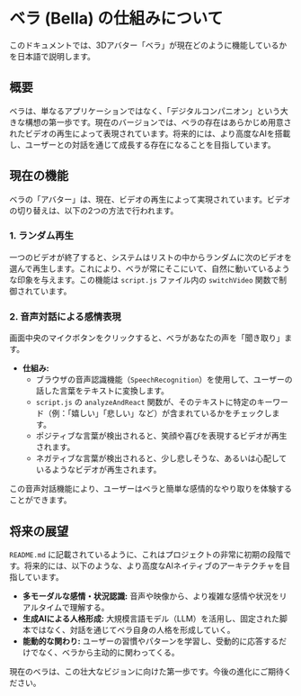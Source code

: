 # ベラ (Bella) の仕組みについて

このドキュメントでは、3Dアバター「ベラ」が現在どのように機能しているかを日本語で説明します。

## 概要

ベラは、単なるアプリケーションではなく、「デジタルコンパニオン」という大きな構想の第一歩です。現在のバージョンでは、ベラの存在はあらかじめ用意されたビデオの再生によって表現されています。将来的には、より高度なAIを搭載し、ユーザーとの対話を通じて成長する存在になることを目指しています。

## 現在の機能

ベラの「アバター」は、現在、ビデオの再生によって実現されています。ビデオの切り替えは、以下の2つの方法で行われます。

### 1. ランダム再生

一つのビデオが終了すると、システムはリストの中からランダムに次のビデオを選んで再生します。これにより、ベラが常にそこにいて、自然に動いているような印象を与えます。この機能は `script.js` ファイル内の `switchVideo` 関数で制御されています。

### 2. 音声対話による感情表現

画面中央のマイクボタンをクリックすると、ベラがあなたの声を「聞き取り」ます。

- **仕組み:**
  - ブラウザの音声認識機能（`SpeechRecognition`）を使用して、ユーザーの話した言葉をテキストに変換します。
  - `script.js` の `analyzeAndReact` 関数が、そのテキストに特定のキーワード（例：「嬉しい」「悲しい」など）が含まれているかをチェックします。
  - ポジティブな言葉が検出されると、笑顔や喜びを表現するビデオが再生されます。
  - ネガティブな言葉が検出されると、少し悲しそうな、あるいは心配しているようなビデオが再生されます。

この音声対話機能により、ユーザーはベラと簡単な感情的なやり取りを体験することができます。

## 将来の展望

`README.md` に記載されているように、これはプロジェクトの非常に初期の段階です。将来的には、以下のような、より高度なAIネイティブのアーキテクチャを目指しています。

- **多モーダルな感情・状況認識:** 音声や映像から、より複雑な感情や状況をリアルタイムで理解する。
- **生成AIによる人格形成:** 大規模言語モデル（LLM）を活用し、固定された脚本ではなく、対話を通じてベラ自身の人格を形成していく。
- **能動的な関わり:** ユーザーの習慣やパターンを学習し、受動的に応答するだけでなく、ベラから主动的に関わってくる。

現在のベラは、この壮大なビジョンに向けた第一歩です。今後の進化にご期待ください。
